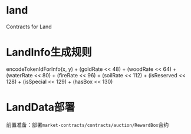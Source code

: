 # land
Contracts for Land

# LandInfo生成规则
encodeTokenIdForInfo(x, y) + (goldRate << 48) + (woodRate << 64) + (waterRate << 80) + (fireRate << 96) + (soilRate << 112) + (isReserved << 128) + (isSpecial << 129) + (hasBox << 130)


# LandData部署
前置准备：部署`market-contracts/contracts/auction/RewardBox`合约
